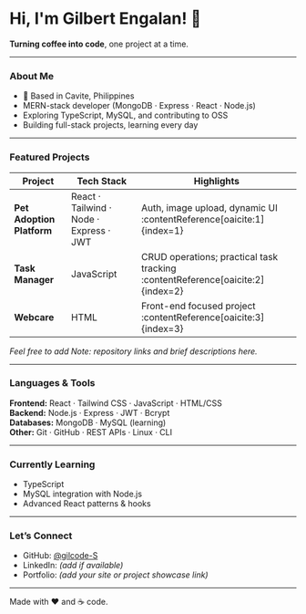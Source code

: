 # Hi, I'm Gilbert Engalan! 👋

**Turning coffee into code**, one project at a time.

---

###  About Me
- 📍 Based in Cavite, Philippines  
-  MERN-stack developer (MongoDB · Express · React · Node.js)  
-  Exploring TypeScript, MySQL, and contributing to OSS  
-  Building full-stack projects, learning every day

---

###  Featured Projects
| Project | Tech Stack | Highlights |
|---------|------------|------------|
| **Pet Adoption Platform** | React · Tailwind · Node · Express · JWT | Auth, image upload, dynamic UI :contentReference[oaicite:1]{index=1} |
| **Task Manager** | JavaScript | CRUD operations; practical task tracking :contentReference[oaicite:2]{index=2} |
| **Webcare** | HTML | Front-end focused project :contentReference[oaicite:3]{index=3} |

*Feel free to add Note: repository links and brief descriptions here.*

---

###  Languages & Tools  
**Frontend:** React · Tailwind CSS · JavaScript · HTML/CSS  
**Backend:** Node.js · Express · JWT · Bcrypt  
**Databases:** MongoDB · MySQL (learning)  
**Other:** Git · GitHub · REST APIs · Linux · CLI

---

###  Currently Learning
- TypeScript  
- MySQL integration with Node.js  
- Advanced React patterns & hooks  

---

###  Let’s Connect
-  GitHub: [@gilcode-S](https://github.com/gilcode-S)  
-  LinkedIn: *(add if available)*  
-  Portfolio: *(add your site or project showcase link)*  

---

Made with ❤️ and ☕ code.

